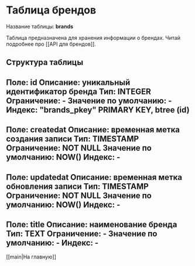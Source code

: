 # Таблица брендов

Название таблицы: **brands**

Таблица предназначена для хранения информации о брендах. Читай подробнее про [[API для брендов]].

## Структура таблицы

Поле: **id**
Описание: уникальный идентификатор бренда
Тип: INTEGER
Ограничение: -
Значение по умолчанию: -
Индекс: "brands_pkey" PRIMARY KEY, btree (id)
---------------------------
Поле: **createdat**
Описание: временная метка создания записи
Тип: TIMESTAMP
Ограничение: NOT NULL
Значение по умолчанию: NOW()
Индекс: -
---------------------------
Поле: **updatedat**
Описание: временная метка обновления записи
Тип: TIMESTAMP
Ограничение: NOT NULL
Значение по умолчанию: NOW()
Индекс: -
---------------------------
Поле: **title**
Описание: наименование бренда
Тип: TEXT
Ограничение: -
Значение по умолчанию: -
Индекс: -
---------------------------

[[main|На главную]]